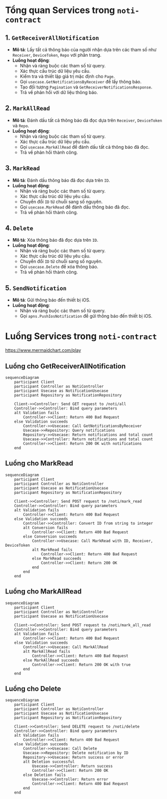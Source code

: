 # Tổng quan Services trong `noti-contract`

## 1. `GetReceiverAllNotification`
- **Mô tả**: Lấy tất cả thông báo của người nhận dựa trên các tham số như `Receiver`, `DeviceToken`, `Repo` với phân trang.
- **Luồng hoạt động**:
  - Nhận và ràng buộc các tham số từ query.
  - Xác thực cấu trúc dữ liệu yêu cầu.
  - Kiểm tra và thiết lập giá trị mặc định cho `Page`.
  - Gọi `usecase.GetNotificationsByReceiver` để lấy thông báo.
  - Tạo đối tượng `Pagination` và `GetReceiverNotificationsResponse`.
  - Trả về phản hồi với dữ liệu thông báo.

## 2. `MarkAllRead`
- **Mô tả**: Đánh dấu tất cả thông báo đã đọc dựa trên `Receiver`, `DeviceToken` và `Repo`.
- **Luồng hoạt động**:
  - Nhận và ràng buộc các tham số từ query.
  - Xác thực cấu trúc dữ liệu yêu cầu.
  - Gọi `usecase.MarkAllRead` để đánh dấu tất cả thông báo đã đọc.
  - Trả về phản hồi thành công.

## 3. `MarkRead`
- **Mô tả**: Đánh dấu thông báo đã đọc dựa trên `ID`.
- **Luồng hoạt động**:
  - Nhận và ràng buộc các tham số từ query.
  - Xác thực cấu trúc dữ liệu yêu cầu.
  - Chuyển đổi `ID` từ chuỗi sang số nguyên.
  - Gọi `usecase.MarkRead` để đánh dấu thông báo đã đọc.
  - Trả về phản hồi thành công.

## 4. `Delete`
- **Mô tả**: Xóa thông báo đã đọc dựa trên `ID`.
- **Luồng hoạt động**:
  - Nhận và ràng buộc các tham số từ query.
  - Xác thực cấu trúc dữ liệu yêu cầu.
  - Chuyển đổi `ID` từ chuỗi sang số nguyên.
  - Gọi `usecase.Delete` để xóa thông báo.
  - Trả về phản hồi thành công.

## 5. `SendNotification`
- **Mô tả**: Gửi thông báo đến thiết bị iOS.
- **Luồng hoạt động**:
  - Nhận và ràng buộc các tham số từ query.
  - Gọi `apns.PushIosNotification` để gửi thông báo đến thiết bị iOS.

# Luồng Services trong `noti-contract`

https://www.mermaidchart.com/play

## Luồng cho GetReceiverAllNotification

```text
sequenceDiagram
    participant Client
    participant Controller as NotiController
    participant Usecase as NotificationUsecase
    participant Repository as NotificationRepository

    Client->>Controller: Send GET request to /noti/all
    Controller->>Controller: Bind query parameters
    alt Validation fails
        Controller->>Client: Return 400 Bad Request
    else Validation succeeds
        Controller->>Usecase: Call GetNotificationsByReceiver
        Usecase->>Repository: Query notifications
        Repository->>Usecase: Return notifications and total count
        Usecase->>Controller: Return notifications and total count
        Controller->>Client: Return 200 OK with notifications
    end
```

## Luồng cho MarkRead

```text
sequenceDiagram
    participant Client
    participant Controller as NotiController
    participant Usecase as NotificationUsecase
    participant Repository as NotificationRepository

    Client->>Controller: Send POST request to /noti/mark_read
    Controller->>Controller: Bind query parameters
    alt Validation fails
        Controller->>Client: Return 400 Bad Request
    else Validation succeeds
        Controller->>Controller: Convert ID from string to integer
        alt Conversion fails
            Controller->>Client: Return 400 Bad Request
        else Conversion succeeds
            Controller->>Usecase: Call MarkRead with ID, Receiver, DeviceToken
            alt MarkRead fails
                Controller->>Client: Return 400 Bad Request
            else MarkRead succeeds
                Controller->>Client: Return 200 OK
            end
        end
    end
```

## Luồng cho MarkAllRead

```text
sequenceDiagram
    participant Client
    participant Controller as NotiController
    participant Usecase as NotificationUsecase

    Client->>Controller: Send POST request to /noti/mark_all_read
    Controller->>Controller: Bind query parameters
    alt Validation fails
        Controller->>Client: Return 400 Bad Request
    else Validation succeeds
        Controller->>Usecase: Call MarkAllRead
        alt MarkAllRead fails
            Controller->>Client: Return 400 Bad Request
        else MarkAllRead succeeds
            Controller->>Client: Return 200 OK with true
        end
    end
```

## Luồng cho Delete

```text
sequenceDiagram
    participant Client
    participant Controller as NotiController
    participant Usecase as NotificationUsecase
    participant Repository as NotificationRepository

    Client->>Controller: Send DELETE request to /noti/delete
    Controller->>Controller: Bind query parameters
    alt Validation fails
        Controller->>Client: Return 400 Bad Request
    else Validation succeeds
        Controller->>Usecase: Call Delete
        Usecase->>Repository: Delete notification by ID
        Repository->>Usecase: Return success or error
        alt Deletion successful
            Usecase->>Controller: Return success
            Controller->>Client: Return 200 OK
        else Deletion fails
            Usecase->>Controller: Return error
            Controller->>Client: Return 400 Bad Request
        end
    end
```
